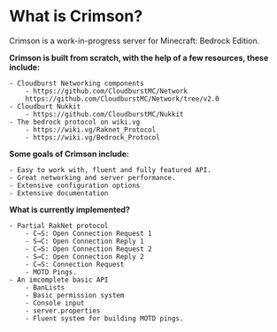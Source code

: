 # What is Crimson?
Crimson is a work-in-progress server for Minecraft: Bedrock Edition.

**Crimson is built from scratch, with the help of a few resources, these include:**
    
    - Cloudburst Networking components
        - https://github.com/CloudburstMC/Network
        https://github.com/CloudburstMC/Network/tree/v2.0
    - Cloudburt Nukkit
        - https://github.com/CloudburstMC/Nukkit
    - The bedrock protocol on wiki.vg
        - https://wiki.vg/Raknet_Protocol
        - https://wiki.vg/Bedrock_Protocol


**Some goals of Crimson include:**
    
    - Easy to work with, fluent and fully featured API.
    - Great networking and server performance.
    - Extensive configuration options
    - Extensive documentation

**What is currently implemented?**
    
    - Partial RakNet protocol
        - C→S: Open Connection Request 1
        - S→C: Open Connection Reply 1
        - C→S: Open Connection Request 2
        - S→C: Open Connection Reply 2
        - C→S: Connection Request
        - MOTD Pings.
    - An imcomplete basic API
        - BanLists
        - Basic permission system
        - Console input
        - server.properties
        - Fluent system for building MOTD pings.
